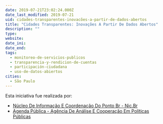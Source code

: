 ```yaml
---
date: 2019-07-21T23:02:24.000Z
date_last_modified: 2019-07-21
uid: cidades-transparentes-inovacões-a-partir-de-dados-abertos
title: "Cidades Transparentes: Inovações A Partir De Dados Abertos"
description: ""
type: 
website: 
date_ini: 
date_end: 
tags:
  - monitoreo-de-servicios-publicos
  - transparencia-y-rendicion-de-cuentas
  - participación-ciudadana
  - uso-de-datos-abiertos
cities: 
  - São Paulo
---
```


Esta iniciativa fue realizada por:

- [Núcleo De Informação E Coordenação Do Ponto Br - Nic.Br](/i/nucleo-de-informacão-e-coordenacão-do-ponto-br-nic-br.html)
- [Agenda Pública - Agência De Análise E Cooperação Em Políticas Públicas](/i/agenda-publica-agencia-de-analise-e-cooperacão-em-politicas-publicas.html)
